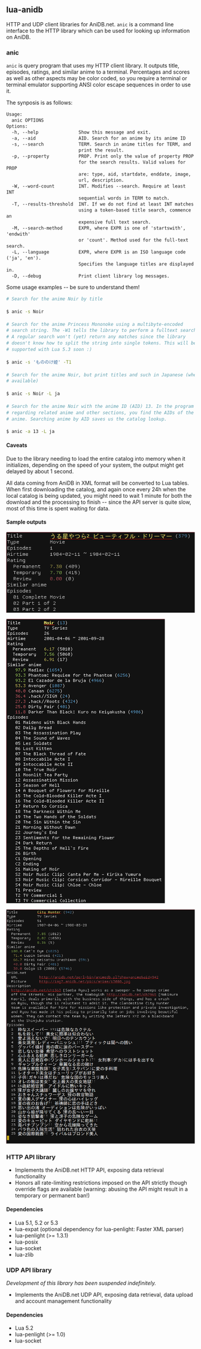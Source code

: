 ## lua-anidb

HTTP and UDP client libraries for AniDB.net. <code>anic</code> is a
command line interface to the HTTP library which can be used for looking
up information on AniDB.

### anic

<code>anic</code> is query program that uses my HTTP client library. It
outputs title, episodes, ratings, and similar anime to a terminal.
Percentages and scores as well as other aspects may be color coded, so
you require a terminal or terminal emulator supporting ANSI color escape
sequences in order to use it.

The synposis is as follows:

```
Usage:
  anic OPTIONS
Options:
  -h, --help               Show this message and exit.
  -a, --aid                AID. Search for an anime by its anime ID
  -s, --search             TERM. Search in anime titles for TERM, and
                           print the result.
  -p, --property           PROP. Print only the value of property PROP
                           for the search results. Valid values for PROP
                           are: type, aid, startdate, enddate, image,
                           url, description.
  -W, --word-count         INT. Modifies --search. Require at least INT
                           sequential words in TERM to match.
  -T, --results-threshold  INT. If we do not find at least INT matches
                           using a token-based title search, commence an
                           expensive full text search.
  -M, --search-method      EXPR, where EXPR is one of 'startswith', 'endwith'
                           or 'count'. Method used for the full-text search.
  -L, --language           EXPR, where EXPR is an ISO language code ('ja', 'en').
                           Specifies the language titles are displayed in.
  -D, --debug              Print client library log messages.
```

Some usage examples -- be sure to understand them!

```sh
# Search for the anime Noir by title

$ anic -s Noir 

# Search for the anime Princess Mononoke using a multibyte-encoded
# search string. The -W1 tells the library to perform a fulltext search.
# A regular search won't (yet) return any matches since the library
# doesn't know how to split the string into single tokens. This will be
# supported with Lua 5.3 soon :)

$ anic -s 'もののけ姫' -T1

# Search for the anime Noir, but print titles and such in Japanese (when
# available)

$ anic -s Noir -L ja

# Search for the anime Noir with the anime ID (AID) 13. In the program output
# regarding related anime and other sections, you find the AIDs of the
# anime. Searching anime by AID saves us the catalog lookup.

$ anic -a 13 -L ja
```

#### Caveats

Due to the library needing to load the entire catalog into memory when
it initializes, depending on the speed of your system, the output might
get delayed by about 1 second.

All data coming from AniDB in XML format will be converted to Lua
tables. When first downloading the catalog, and again once every 24h
when the local catalog is being updated, you might need to wait 1 minute
for both the download and the processing to finish -- since the API
server is quite slow, most of this time is spent waiting for data.

#### Sample outputs

![UsageExample1](https://raw.githubusercontent.com/2ion/lua-anidb/gh-pages/example1.png)

![UsageExample2](https://raw.githubusercontent.com/2ion/lua-anidb/gh-pages/example2.png)

![UsageExample3](https://raw.githubusercontent.com/2ion/lua-anidb/gh-pages/example3.png)

### HTTP API library

* Implements the AniDB.net HTTP API, exposing data retrieval
  functionality
* Honors all rate-limiting restrictions imposed on the API strictly
  though override flags are available (warning: abusing the API might
  result in a temporary or permanent ban!)

#### Dependencies

* Lua 5.1, 5.2 or 5.3
* lua-expat (optional dependency for lua-penlight: Faster XML parser)
* lua-penlight (>= 1.3.1)
* lua-posix
* lua-socket
* lua-zlib

### UDP API library

_Development of this library has been suspended indefinitely._

* Implements the AniDB.net UDP API, exposing data retrieval, data upload
  and account management functionality

#### Dependencies

* Lua 5.2
* lua-penlight (>= 1.0)
* lua-socket
